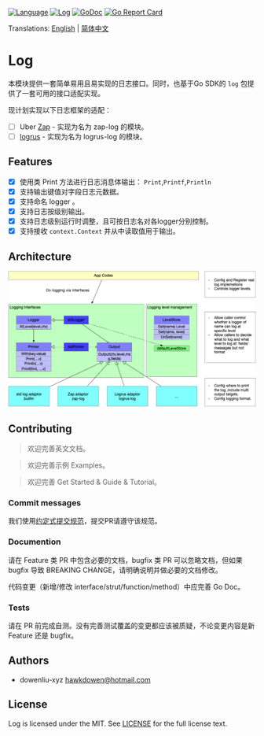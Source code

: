 [![Language](https://img.shields.io/badge/Language-Go-blue.svg)](https://golang.org/)
[![Log](https://github.com/go-kita/log/actions/workflows/log.ci.yaml/badge.svg)](https://github.com/go-kita/log/actions/workflows/log.ci.yaml)
[![GoDoc](https://pkg.go.dev/badge/github.com/go-kita/log/v3)](https://pkg.go.dev/github.com/go-kita/log/v3)
[![Go Report Card](https://goreportcard.com/badge/github.com/go-kita/log)](https://goreportcard.com/report/github.com/go-kita/log)

Translations: [English](README.md) | [简体中文](README.zh_CN.md)

# Log

[comment]: <> (这个 Go-KitA 框架的日志模块。)

[comment]: <> (> Go-KitA 项目受 [Kratos]&#40;https://github.com/go-kratos/kratos&#41; 项目启发，并大量参考了其实现细节。)

本模块提供一套简单易用且易实现的日志接口。同时，也基于Go SDK的 `log` 包提供了一套可用的接口适配实现。

现计划实现以下日志框架的适配：

- [ ] Uber [Zap](https://github.com/uber-go/zap) - 实现为名为 zap-log 的模块。
- [ ] [logrus](https://github.com/sirupsen/logrus) - 实现为名为 logrus-log 的模块。

## Features

- [x] 使用类 Print 方法进行日志消息体输出： `Print`,`Printf`,`Println`
- [x] 支持输出键值对字段日志元数据。
- [x] 支持命名 logger 。
- [x] 支持日志按级别输出。
- [x] 支持日志级别运行时调整，且可按日志名对各logger分别控制。
- [X] 支持接收 `context.Context` 并从中读取值用于输出。

## Architecture

![kita-log-arch-v3.png](./docs/images/kita-log-arch-v3.png)

[comment]: <> (## Usage)

<!-- 描述如何使用该项目 -->

## Contributing

> 欢迎完善英文文档。

> 欢迎完善示例 Examples。

> 欢迎完善 Get Started & Guide & Tutorial。

### Commit messages

我们使用[约定式提交规范](https://www.conventionalcommits.org/zh-hans/v1.0.0/)，提交PR请遵守该规范。

### Documention

请在 Feature 类 PR 中包含必要的文档，bugfix 类 PR 可以忽略文档，但如果 bugfix 导致 BREAKING CHANGE，请明确说明并做必要的文档修改。

代码变更（新增/修改 interface/strut/function/method）中应完善 Go Doc。

### Tests

请在 PR 前完成自测。没有完善测试覆盖的变更都应该被质疑，不论变更内容是新 Feature 还是 bugfix。

## Authors

- dowenliu-xyz <hawkdowen@hotmail.com>

## License

Log is licensed under the MIT. See [LICENSE](LICENSE) for the full license text.